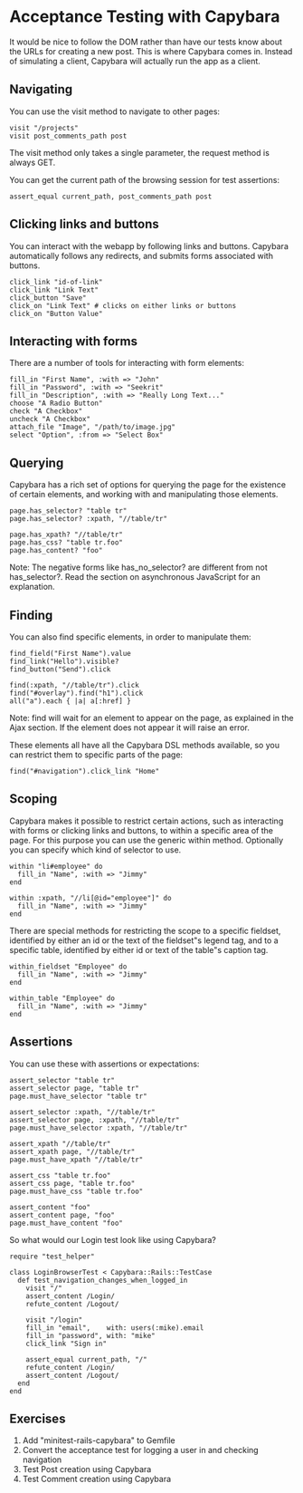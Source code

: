 Acceptance Testing with Capybara
================================

It would be nice to follow the DOM rather than have our tests know about the URLs for creating a new post. This is where Capybara comes in. Instead of simulating a client, Capybara will actually run the app as a client.

Navigating
----------

You can use the visit method to navigate to other pages:

    visit "/projects"
    visit post_comments_path post

The visit method only takes a single parameter, the request method is always GET.

You can get the current path of the browsing session for test assertions:

    assert_equal current_path, post_comments_path post

Clicking links and buttons
--------------------------

You can interact with the webapp by following links and buttons. Capybara automatically follows any redirects, and submits forms associated with buttons.

    click_link "id-of-link"
    click_link "Link Text"
    click_button "Save"
    click_on "Link Text" # clicks on either links or buttons
    click_on "Button Value"

Interacting with forms
----------------------

There are a number of tools for interacting with form elements:

    fill_in "First Name", :with => "John"
    fill_in "Password", :with => "Seekrit"
    fill_in "Description", :with => "Really Long Text..."
    choose "A Radio Button"
    check "A Checkbox"
    uncheck "A Checkbox"
    attach_file "Image", "/path/to/image.jpg"
    select "Option", :from => "Select Box"

Querying
--------

Capybara has a rich set of options for querying the page for the existence of certain elements, and working with and manipulating those elements.

    page.has_selector? "table tr"
    page.has_selector? :xpath, "//table/tr"

    page.has_xpath? "//table/tr"
    page.has_css? "table tr.foo"
    page.has_content? "foo"

Note: The negative forms like has_no_selector? are different from not has_selector?. Read the section on asynchronous JavaScript for an explanation.

Finding
-------

You can also find specific elements, in order to manipulate them:

    find_field("First Name").value
    find_link("Hello").visible?
    find_button("Send").click

    find(:xpath, "//table/tr").click
    find("#overlay").find("h1").click
    all("a").each { |a| a[:href] }

Note: find will wait for an element to appear on the page, as explained in the Ajax section. If the element does not appear it will raise an error.

These elements all have all the Capybara DSL methods available, so you can restrict them to specific parts of the page:

    find("#navigation").click_link "Home"

Scoping
-------

Capybara makes it possible to restrict certain actions, such as interacting with forms or clicking links and buttons, to within a specific area of the page. For this purpose you can use the generic within method. Optionally you can specify which kind of selector to use.

    within "li#employee" do
      fill_in "Name", :with => "Jimmy"
    end

    within :xpath, "//li[@id="employee"]" do
      fill_in "Name", :with => "Jimmy"
    end

There are special methods for restricting the scope to a specific fieldset, identified by either an id or the text of the fieldset"s legend tag, and to a specific table, identified by either id or text of the table"s caption tag.

    within_fieldset "Employee" do
      fill_in "Name", :with => "Jimmy"
    end

    within_table "Employee" do
      fill_in "Name", :with => "Jimmy"
    end

Assertions
----------

You can use these with assertions or expectations:

    assert_selector "table tr"
    assert_selector page, "table tr"
    page.must_have_selector "table tr"

    assert_selector :xpath, "//table/tr"
    assert_selector page, :xpath, "//table/tr"
    page.must_have_selector :xpath, "//table/tr"

    assert_xpath "//table/tr"
    assert_xpath page, "//table/tr"
    page.must_have_xpath "//table/tr"

    assert_css "table tr.foo"
    assert_css page, "table tr.foo"
    page.must_have_css "table tr.foo"

    assert_content "foo"
    assert_content page, "foo"
    page.must_have_content "foo"

So what would our Login test look like using Capybara?

    require "test_helper"
     
    class LoginBrowserTest < Capybara::Rails::TestCase
      def test_navigation_changes_when_logged_in
        visit "/"
        assert_content /Login/
        refute_content /Logout/

        visit "/login"
        fill_in "email",    with: users(:mike).email
        fill_in "password", with: "mike"
        click_link "Sign in"

        assert_equal current_path, "/"
        refute_content /Login/
        assert_content /Logout/
      end
    end

Exercises
---------

1. Add "minitest-rails-capybara" to Gemfile
2. Convert the acceptance test for logging a user in and checking navigation
3. Test Post creation using Capybara
4. Test Comment creation using Capybara
